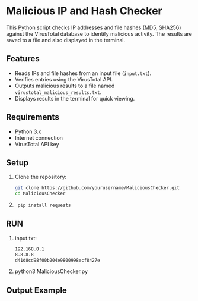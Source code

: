 # Malicious IP and Hash Checker

This Python script checks IP addresses and file hashes (MD5, SHA256) against the VirusTotal database to identify malicious activity. The results are saved to a file and also displayed in the terminal.

## Features
- Reads IPs and file hashes from an input file (`input.txt`).
- Verifies entries using the VirusTotal API.
- Outputs malicious results to a file named `virustotal_malicious_results.txt`.
- Displays results in the terminal for quick viewing.

## Requirements
- Python 3.x
- Internet connection
- VirusTotal API key

## Setup

1. Clone the repository:
   ```bash
   git clone https://github.com/yourusername/MaliciousChecker.git
   cd MaliciousChecker
2. ```bash
    pip install requests

## RUN

1. input.txt:
    ```bash
    192.168.0.1
    8.8.8.8
    d41d8cd98f00b204e9800998ecf8427e
2. python3 MaliciousChecker.py

## Output Example